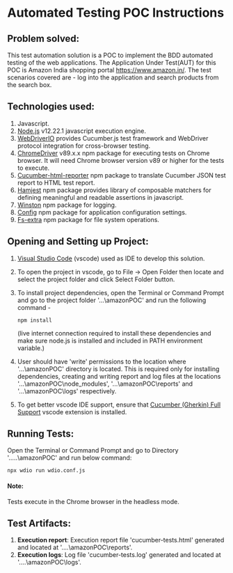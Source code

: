# Automated Testing POC Instructions

## Problem solved:

This test automation solution is a POC to implement the BDD automated testing of the web applications.
The Application Under Test(AUT) for this POC is Amazon India shopping portal https://www.amazon.in/.
The test scenarios covered are - log into the application and search products from the search box.

## Technologies used:

1. Javascript.
2. [Node.js](https://nodejs.org/) v12.22.1 javascript execution engine.
3. [WebDriverIO](https://webdriver.io/) provides Cucumber.js test framework and WebDriver protocol integration for cross-browser testing.
4. [ChromeDriver](https://www.npmjs.com/package/chromedriver) v89.x.x npm package for executing tests on Chrome browser. It will need Chrome browser version v89 or higher for the tests to execute.
5. [Cucumber-html-reporter](https://www.npmjs.com/package/cucumber-html-reporter) npm package to translate Cucumber JSON test report to HTML test report.
6. [Hamjest](https://www.npmjs.com/package/hamjest) npm package provides library of composable matchers for defining meaningful and readable assertions in javascript.
7. [Winston](https://www.npmjs.com/package/winston) npm package for logging.
8. [Config](https://www.npmjs.com/package/config) npm package for application configuration settings.
9. [Fs-extra](https://www.npmjs.com/package/fs-extra) npm package for file system operations.

## Opening and Setting up Project:

1.  [Visual Studio Code](https://code.visualstudio.com/) (vscode) used as IDE to develop this solution.
2.  To open the project in vscode, go to File -> Open Folder then locate and select the project folder and click Select Folder button.
3.  To install project dependencies, open the Terminal or Command Prompt and go to the project folder '...\amazonPOC' and run the following command -

        npm install

    (live internet connection required to install these dependencies and make sure node.js is installed and included in PATH environment variable.)

4.  User should have 'write' permissions to the location where '...\amazonPOC' directory is located. This is required only for installing dependencies, creating and writing report and log files at the locations '...\amazonPOC\node_modules', '...\amazonPOC\reports' and '...\amazonPOC\logs' respectively.
5.  To get better vscode IDE support, ensure that [Cucumber (Gherkin) Full Support](https://marketplace.visualstudio.com/items?itemName=alexkrechik.cucumberautocomplete) vscode extension is installed.

## Running Tests:

Open the Terminal or Command Prompt and go to Directory '.....\amazonPOC\' and run below command:

    npx wdio run wdio.conf.js

#### Note:

Tests execute in the Chrome browser in the headless mode.

## Test Artifacts:

1. **Execution report**: Execution report file 'cucumber-tests.html' generated and located at '....\amazonPOC\reports'.
2. **Execution logs**: Log file 'cucumber-tests.log' generated and located at '....\amazonPOC\logs'.
